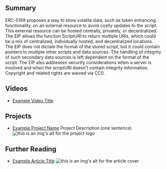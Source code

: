 ## Summary

ERC-5169 proposes a way to store volatile data, such as token enhancing functionality, on an external resource to avoid costly updates to the script. This external resource can be hosted centrally, privately, or decentralized. The EIP allows the function ScriptURI to return multiple URIs, which could be a mix of centralized, individually hosted, and decentralized locations. The EIP does not dictate the format of the stored script, but it could contain pointers to multiple other scripts and data sources. The handling of integrity of such secondary data sources is left dependent on the format of the script. The EIP also addresses security considerations when a server is involved and when the scriptURI doesn't contain integrity information. Copyright and related rights are waived via CC0.

## Videos

- [Example Video Title](https://www.youtube.com/watch?v=TDGq4aeevgY)

## Projects

- [Example Project Name](https://xxxx.xxx/xxxxx) Project Description (one sentence) ![this is an img's alt for the project logo](https://xxxx.xxx/project-logo.xxx)

## Further Reading

- [Example Article Title](https://xxxx.xxx/xxxxx) ![this is an img's alt for the article cover](https://xxxx.xxx/article-cover.xxx)

